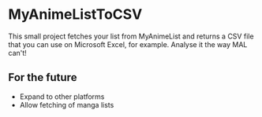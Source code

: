 # MyAnimeListToCSV
This small project fetches your list from MyAnimeList and returns a CSV file that you can use on Microsoft Excel, for example. Analyse it the way MAL can't!

## For the future
- Expand to other platforms
- Allow fetching of manga lists
